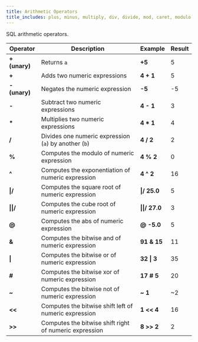 ```yaml
---
title: Arithmetic Operators
title_includes: plus, minus, multiply, div, divide, mod, caret, modulo, negate, +, -, /, %, *, ^, |/, ||/, @, &, |, #, ~, <<, >>
---
```


SQL arithmetic operators.

| Operator              | Description                                            | Example                    | Result |
|-----------------------|--------------------------------------------------------|----------------------------|--------|
| **+ (unary)**         | Returns `a`                                            | **+5**                     | 5      |
| **+**                 | Adds two numeric expressions                           | **4 + 1**                  | 5      |
| **- (unary)**         | Negates the numeric expression                         | **-5**                     | -5     |
| **-**                 | Subtract two numeric expressions                       | **4 - 1**                  | 3      |
| __*__                 | Multiplies two numeric expressions                     | **4 * 1**                  | 4      |
| **/**                 | Divides one numeric expression (`a`) by another (`b`)  | **4 / 2**                  | 2      |
| **%**                 | Computes the modulo of numeric expression              | **4 % 2**                  | 0      |
| **^**                 | Computes the exponentiation of numeric expression      | **4 ^ 2**                  | 16     |
| **&verbar;/**         | Computes the square root of numeric expression         | **&verbar;/ 25.0**         | 5      |
| **&verbar;&verbar;/** | Computes the cube root of numeric expression           | **&verbar;&verbar;/ 27.0** | 3      |
| **@**                 | Computes the abs of numeric expression                 | **@ -5.0**                 | 5      |
| **&**                 | Computes the bitwise and of numeric expression         | **91 & 15**                | 11     |
| **&verbar;**          | Computes the bitwise or of numeric expression          | **32 &verbar; 3**          | 35     |
| **#**                 | Computes the bitwise xor of numeric expression         | **17 # 5**                 | 20     |
| **~**                 | Computes the bitwise not of numeric expression         | **~ 1**                    | ~2     |
| **<<**                | Computes the bitwise shift left of numeric expression  | **1 << 4**                 | 16     |
| **>>**                | Computes the bitwise shift right of numeric expression | **8 >> 2**                 | 2      |
